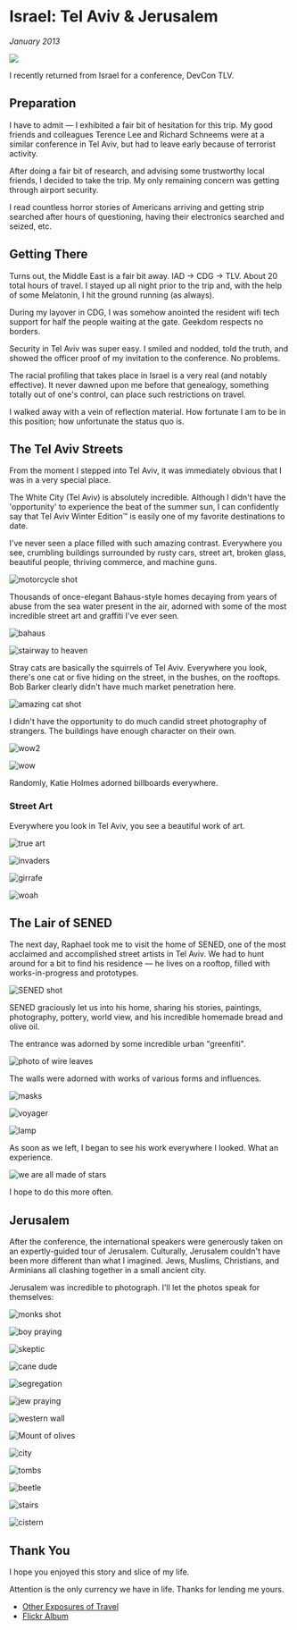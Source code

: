 # Israel: Tel Aviv & Jerusalem
*January 2013*

![](https://images.squarespace-cdn.com/content/v1/665498111876725f7613f1e6/1719666498142-IFEW2VW4GUGHECMTVWRN/98856-img.jpg)

I recently returned from Israel for a conference, DevCon TLV.

 ## Preparation

 I have to admit — I exhibited a fair bit of hesitation for this trip. My good friends and colleagues Terence Lee and Richard Schneems were at a similar conference in Tel Aviv, but had to leave early because of terrorist activity.

 After doing a fair bit of research, and advising some trustworthy local friends, I decided to take the trip. My only remaining concern was getting through airport security.

 I read countless horror stories of Americans arriving and getting strip searched after hours of questioning, having their electronics searched and seized, etc.

 ## Getting There

 Turns out, the Middle East is a fair bit away. IAD -> CDG -> TLV. About 20 total hours of travel. I stayed up all night prior to the trip and, with the help of some Melatonin, I hit the ground running (as always).

 During my layover in CDG, I was somehow anointed the resident wifi tech support for half the people waiting at the gate. Geekdom respects no borders.

 Security in Tel Aviv was super easy. I smiled and nodded, told the truth, and showed the officer proof of my invitation to the conference. No problems.

 The racial profiling that takes place in Israel is a very real (and notably effective). It never dawned upon me before that genealogy, something totally out of one's control, can place such restrictions on travel.

 I walked away with a vein of reflection material. How fortunate I am to be in this position; how unfortunate the status quo is.

 ## The Tel Aviv Streets

 From the moment I stepped into Tel Aviv, it was immediately obvious that I was in a very special place.

 The White City (Tel Aviv) is absolutely incredible. Although I didn't have the 'opportunity' to experience the beat of the summer sun, I can confidently say that Tel Aviv Winter Edition™ is easily one of my favorite destinations to date.

 I've never seen a place filled with such amazing contrast. Everywhere you see, crumbling buildings surrounded by rusty cars, street art, broken glass, beautiful people, thriving commerce, and machine guns.

 ![motorcycle shot](http://farm9.staticflickr.com/8109/8468902727_5a4199c4a0_h.jpg)

Thousands of once-elegant Bahaus-style homes decaying from years of abuse from the sea water present in the air, adorned with some of the most incredible street art and graffiti I've ever seen.

 ![bahaus](http://farm9.staticflickr.com/8524/8471667123_e6fe7e9eb7_h.jpg)

![stairway to heaven](http://farm9.staticflickr.com/8247/8471672489_0dd68d080e_h.jpg)

Stray cats are basically the squirrels of Tel Aviv. Everywhere you look, there's one cat or five hiding on the street, in the bushes, on the rooftops. Bob Barker clearly didn't have much market penetration here.

 ![amazing cat shot](http://farm9.staticflickr.com/8106/8471730453_1a7a9f05d7_h.jpg)

I didn't have the opportunity to do much candid street photography of strangers. The buildings have enough character on their own.

 ![wow2](http://farm9.staticflickr.com/8229/8468993683_9f8d6babd2_h.jpg)

![wow](http://farm9.staticflickr.com/8111/8472755912_67a45ce87a_h.jpg)

Randomly, Katie Holmes adorned billboards everywhere.

 ### Street Art

 Everywhere you look in Tel Aviv, you see a beautiful work of art.

 ![true art](http://farm9.staticflickr.com/8104/8471679097_0481f5ec63_h.jpg)

![invaders](http://farm9.staticflickr.com/8391/8468987323_ff412a97bf_h.jpg)

![girrafe](http://farm9.staticflickr.com/8240/8468977527_5487e6f0eb_b.jpg)

![woah](http://farm9.staticflickr.com/8516/8470046304_82c6424bb5_h.jpg)

## The Lair of SENED

 The next day, Raphael took me to visit the home of SENED, one of the most acclaimed and accomplished street artists in Tel Aviv. We had to hunt around for a bit to find his residence — he lives on a rooftop, filled with works-in-progress and prototypes.

 ![SENED shot](http://farm9.staticflickr.com/8250/8485708381_5012413831_h.jpg)

SENED graciously let us into his home, sharing his stories, paintings, photography, pottery, world view, and his incredible homemade bread and olive oil.

 The entrance was adorned by some incredible urban "greenfiti".

 ![photo of wire leaves](http://farm9.staticflickr.com/8252/8485708009_a2d4470759_h.jpg)

The walls were adorned with works of various forms and influences.

 ![masks](http://farm9.staticflickr.com/8519/8479923111_bffce365ab_h.jpg)

![voyager](http://farm9.staticflickr.com/8233/8480991542_c264bd6f61_h.jpg)

![lamp](http://farm9.staticflickr.com/8386/8479924975_3798c77f2a_h.jpg)

As soon as we left, I began to see his work everywhere I looked. What an experience.

 ![we are all made of stars](http://farm9.staticflickr.com/8101/8485708937_0faec4dc5d_h.jpg)

I hope to do this more often.

 ## Jerusalem

 After the conference, the international speakers were generously taken on an expertly-guided tour of Jerusalem. Culturally, Jerusalem couldn't have been more different than what I imagined. Jews, Muslims, Christians, and Arminians all clashing together in a small ancient city.

 Jerusalem was incredible to photograph. I'll let the photos speak for themselves:

![monks shot](http://farm9.staticflickr.com/8093/8490437466_fb8279421b_h.jpg)

![boy praying](http://farm9.staticflickr.com/8388/8479082672_672104f956_h.jpg)

![skeptic](http://farm9.staticflickr.com/8099/8477989339_7d696fb1ba_h.jpg)

![cane dude](http://farm9.staticflickr.com/8378/8479003194_fd55494887_h.jpg)

![segregation](http://farm9.staticflickr.com/8391/8478983522_a4e9dd6d86_h.jpg)

![jew praying](http://farm9.staticflickr.com/8244/8477912609_48b8219497_h.jpg)

![western wall](http://farm9.staticflickr.com/8365/8478990402_9d4505d1ac_h.jpg)

![Mount of olives](http://farm9.staticflickr.com/8365/8478927446_bb2c676715_h.jpg)

![city](http://farm9.staticflickr.com/8085/8478967834_a64726a6c9_h.jpg)

![tombs](http://farm9.staticflickr.com/8093/8477859179_98fdc4ddef_h.jpg)

![beetle](http://farm9.staticflickr.com/8235/8477842487_65743ec796_h.jpg)

![stairs](http://farm9.staticflickr.com/8236/8477948501_89c87d7935_h.jpg)

![cistern](http://farm9.staticflickr.com/8228/8477968681_9ce3c9d098_h.jpg)

## Thank You

 I hope you enjoyed this story and slice of my life.

 Attention is the only currency we have in life. Thanks for lending me yours.

 * [Other Exposures of Travel](http://static.squarespace.com/static/533ad9bde4b098d084a846b1/533d64b0e4b05778b6aa60f8/533d65a1e4b05778b6aa74ac/1396532641049/travel?format=original)
* [Flickr Album](http://www.flickr.com/photos/kennethreitz/sets/72157632758808680/)
